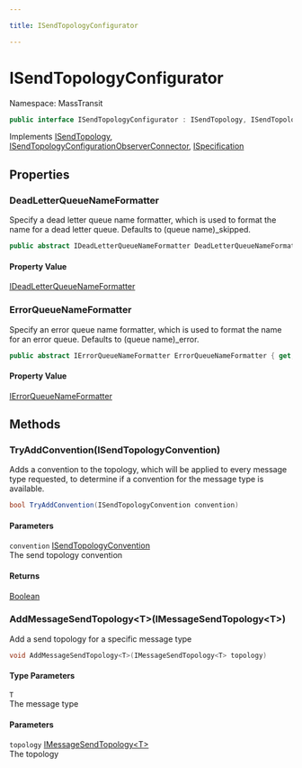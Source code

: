 ```yaml
---

title: ISendTopologyConfigurator

---
```


# ISendTopologyConfigurator

Namespace: MassTransit

```csharp
public interface ISendTopologyConfigurator : ISendTopology, ISendTopologyConfigurationObserverConnector, ISpecification
```

Implements [ISendTopology](../masstransit/isendtopology), [ISendTopologyConfigurationObserverConnector](../masstransit-configuration/isendtopologyconfigurationobserverconnector), [ISpecification](../masstransit/ispecification)

## Properties

### **DeadLetterQueueNameFormatter**

Specify a dead letter queue name formatter, which is used to format the name for a dead letter queue.
 Defaults to (queue name)_skipped.

```csharp
public abstract IDeadLetterQueueNameFormatter DeadLetterQueueNameFormatter { get; set; }
```

#### Property Value

[IDeadLetterQueueNameFormatter](../masstransit/ideadletterqueuenameformatter)<br/>

### **ErrorQueueNameFormatter**

Specify an error queue name formatter, which is used to format the name for an error queue.
 Defaults to (queue name)_error.

```csharp
public abstract IErrorQueueNameFormatter ErrorQueueNameFormatter { get; set; }
```

#### Property Value

[IErrorQueueNameFormatter](../masstransit/ierrorqueuenameformatter)<br/>

## Methods

### **TryAddConvention(ISendTopologyConvention)**

Adds a convention to the topology, which will be applied to every message type
 requested, to determine if a convention for the message type is available.

```csharp
bool TryAddConvention(ISendTopologyConvention convention)
```

#### Parameters

`convention` [ISendTopologyConvention](../masstransit-configuration/isendtopologyconvention)<br/>
The send topology convention

#### Returns

[Boolean](https://learn.microsoft.com/en-us/dotnet/api/system.boolean)<br/>

### **AddMessageSendTopology\<T\>(IMessageSendTopology\<T\>)**

Add a send topology for a specific message type

```csharp
void AddMessageSendTopology<T>(IMessageSendTopology<T> topology)
```

#### Type Parameters

`T`<br/>
The message type

#### Parameters

`topology` [IMessageSendTopology\<T\>](../masstransit/imessagesendtopology-1)<br/>
The topology
